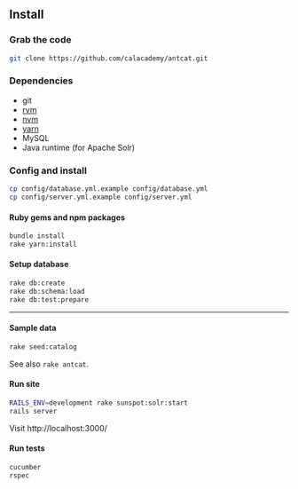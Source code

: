 ## Install

### Grab the code

```bash
git clone https://github.com/calacademy/antcat.git
```

### Dependencies

* git
* [rvm](https://rvm.io/rvm/install)
* [nvm](https://github.com/nvm-sh/nvm)
* [yarn](https://github.com/yarnpkg/yarn)
* MySQL
* Java runtime (for Apache Solr)

### Config and install

```bash
cp config/database.yml.example config/database.yml
cp config/server.yml.example config/server.yml
```

#### Ruby gems and npm packages

```bash
bundle install
rake yarn:install
```

#### Setup database
```bash
rake db:create
rake db:schema:load
rake db:test:prepare
```

---

#### Sample data
```bash
rake seed:catalog
```

See also `rake antcat`.

#### Run site
```bash
RAILS_ENV=development rake sunspot:solr:start
rails server
```

Visit http://localhost:3000/

#### Run tests
```bash
cucumber
rspec
```
